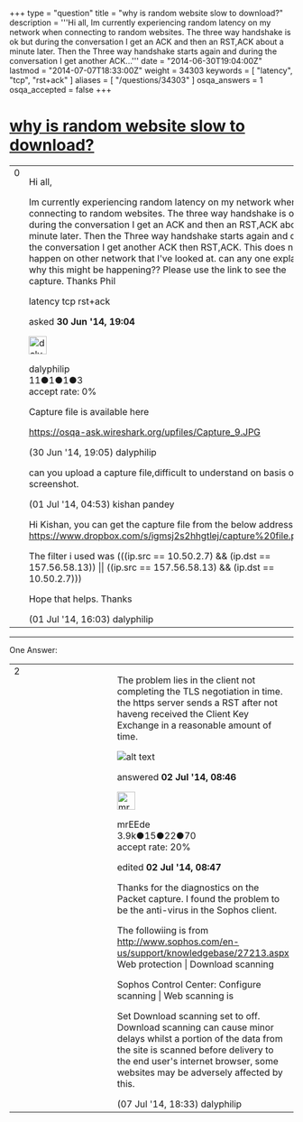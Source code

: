 +++
type = "question"
title = "why is random website slow to download?"
description = '''Hi all,  Im currently experiencing random latency on my network when connecting to random websites. The three way handshake is ok but during the conversation I get an ACK and then an RST,ACK about a minute later. Then the Three way handshake starts again and during the conversation I get another ACK...'''
date = "2014-06-30T19:04:00Z"
lastmod = "2014-07-07T18:33:00Z"
weight = 34303
keywords = [ "latency", "tcp", "rst+ack" ]
aliases = [ "/questions/34303" ]
osqa_answers = 1
osqa_accepted = false
+++

<div class="headNormal">

# [why is random website slow to download?](/questions/34303/why-is-random-website-slow-to-download)

</div>

<div id="main-body">

<div id="askform">

<table id="question-table" style="width:100%;"><colgroup><col style="width: 50%" /><col style="width: 50%" /></colgroup><tbody><tr class="odd"><td style="width: 30px; vertical-align: top"><div class="vote-buttons"><span id="post-34303-upvote" class="ajax-command post-vote up" rel="nofollow" title="I like this post (click again to cancel)"> </span><div id="post-34303-score" class="post-score" title="current number of votes">0</div><span id="post-34303-downvote" class="ajax-command post-vote down" rel="nofollow" title="I dont like this post (click again to cancel)"> </span> <span id="favorite-mark" class="ajax-command favorite-mark" rel="nofollow" title="mark/unmark this question as favorite (click again to cancel)"> </span><div id="favorite-count" class="favorite-count"></div></div></td><td><div id="item-right"><div class="question-body"><p>Hi all,</p><p>Im currently experiencing random latency on my network when connecting to random websites. The three way handshake is ok but during the conversation I get an ACK and then an RST,ACK about a minute later. Then the Three way handshake starts again and during the conversation I get another ACK then RST,ACK. This does not happen on other network that I've looked at. can any one explain why this might be happening?? Please use the link to see the capture. Thanks Phil</p></div><div id="question-tags" class="tags-container tags"><span class="post-tag tag-link-latency" rel="tag" title="see questions tagged &#39;latency&#39;">latency</span> <span class="post-tag tag-link-tcp" rel="tag" title="see questions tagged &#39;tcp&#39;">tcp</span> <span class="post-tag tag-link-rst+ack" rel="tag" title="see questions tagged &#39;rst+ack&#39;">rst+ack</span></div><div id="question-controls" class="post-controls"></div><div class="post-update-info-container"><div class="post-update-info post-update-info-user"><p>asked <strong>30 Jun '14, 19:04</strong></p><img src="https://secure.gravatar.com/avatar/cf5e213cd3cc17b7d2dccfaad3fa7973?s=32&amp;d=identicon&amp;r=g" class="gravatar" width="32" height="32" alt="dalyphilip&#39;s gravatar image" /><p><span>dalyphilip</span><br />
<span class="score" title="11 reputation points">11</span><span title="1 badges"><span class="badge1">●</span><span class="badgecount">1</span></span><span title="1 badges"><span class="silver">●</span><span class="badgecount">1</span></span><span title="3 badges"><span class="bronze">●</span><span class="badgecount">3</span></span><br />
<span class="accept_rate" title="Rate of the user&#39;s accepted answers">accept rate:</span> <span title="dalyphilip has no accepted answers">0%</span></p></div></div><div id="comments-container-34303" class="comments-container"><span id="34304"></span><div id="comment-34304" class="comment"><div id="post-34304-score" class="comment-score"></div><div class="comment-text"><p>Capture file is available here</p><p><a href="https://osqa-ask.wireshark.org/upfiles/Capture_9.JPG">https://osqa-ask.wireshark.org/upfiles/Capture_9.JPG</a></p></div><div id="comment-34304-info" class="comment-info"><span class="comment-age">(30 Jun '14, 19:05)</span> <span class="comment-user userinfo">dalyphilip</span></div></div><span id="34317"></span><div id="comment-34317" class="comment"><div id="post-34317-score" class="comment-score"></div><div class="comment-text"><p>can you upload a capture file,difficult to understand on basis of screenshot.</p></div><div id="comment-34317-info" class="comment-info"><span class="comment-age">(01 Jul '14, 04:53)</span> <span class="comment-user userinfo">kishan pandey</span></div></div><span id="34334"></span><div id="comment-34334" class="comment"><div id="post-34334-score" class="comment-score"></div><div class="comment-text"><p>Hi Kishan, you can get the capture file from the below address <a href="https://www.dropbox.com/s/igmsj2s2hhgtlej/capture%20file.pcapng">https://www.dropbox.com/s/igmsj2s2hhgtlej/capture%20file.pcapng</a></p><p>The filter i used was (((ip.src == 10.50.2.7) &amp;&amp; (ip.dst == 157.56.58.13)) || ((ip.src == 157.56.58.13) &amp;&amp; (ip.dst == 10.50.2.7)))</p><p>Hope that helps. Thanks</p></div><div id="comment-34334-info" class="comment-info"><span class="comment-age">(01 Jul '14, 16:03)</span> <span class="comment-user userinfo">dalyphilip</span></div></div></div><div id="comment-tools-34303" class="comment-tools"></div><div class="clear"></div><div id="comment-34303-form-container" class="comment-form-container"></div><div class="clear"></div></div></td></tr></tbody></table>

------------------------------------------------------------------------

<div class="tabBar">

<span id="sort-top"></span>

<div class="headQuestions">

One Answer:

</div>

</div>

<span id="34351"></span>

<div id="answer-container-34351" class="answer">

<table style="width:100%;"><colgroup><col style="width: 50%" /><col style="width: 50%" /></colgroup><tbody><tr class="odd"><td style="width: 30px; vertical-align: top"><div class="vote-buttons"><span id="post-34351-upvote" class="ajax-command post-vote up" rel="nofollow" title="I like this post (click again to cancel)"> </span><div id="post-34351-score" class="post-score" title="current number of votes">2</div><span id="post-34351-downvote" class="ajax-command post-vote down" rel="nofollow" title="I dont like this post (click again to cancel)"> </span></div></td><td><div class="item-right"><div class="answer-body"><p>The problem lies in the client not completing the TLS negotiation in time. the https server sends a RST after not haveng received the Client Key Exchange in a reasonable amount of time.</p><p><img src="https://osqa-ask.wireshark.org/upfiles/Selection_049.png" alt="alt text" /></p></div><div class="answer-controls post-controls"></div><div class="post-update-info-container"><div class="post-update-info post-update-info-user"><p>answered <strong>02 Jul '14, 08:46</strong></p><img src="https://secure.gravatar.com/avatar/5500bd1decb766660522dfb347eedc49?s=32&amp;d=identicon&amp;r=g" class="gravatar" width="32" height="32" alt="mrEEde&#39;s gravatar image" /><p><span>mrEEde</span><br />
<span class="score" title="3892 reputation points"><span>3.9k</span></span><span title="15 badges"><span class="badge1">●</span><span class="badgecount">15</span></span><span title="22 badges"><span class="silver">●</span><span class="badgecount">22</span></span><span title="70 badges"><span class="bronze">●</span><span class="badgecount">70</span></span><br />
<span class="accept_rate" title="Rate of the user&#39;s accepted answers">accept rate:</span> <span title="mrEEde has 48 accepted answers">20%</span></p></img></div><div class="post-update-info post-update-info-edited"><p><span> edited <strong>02 Jul '14, 08:47</strong> </span></p></div></div><div id="comments-container-34351" class="comments-container"><span id="34455"></span><div id="comment-34455" class="comment"><div id="post-34455-score" class="comment-score"></div><div class="comment-text"><p>Thanks for the diagnostics on the Packet capture. I found the problem to be the anti-virus in the Sophos client.</p><p>The followiing is from <a href="http://www.sophos.com/en-us/support/knowledgebase/27213.aspx">http://www.sophos.com/en-us/support/knowledgebase/27213.aspx</a> Web protection | Download scanning</p><p>Sophos Control Center: Configure scanning | Web scanning is</p><p>Set Download scanning set to off. Download scanning can cause minor delays whilst a portion of the data from the site is scanned before delivery to the end user's internet browser, some websites may be adversely affected by this.</p></div><div id="comment-34455-info" class="comment-info"><span class="comment-age">(07 Jul '14, 18:33)</span> <span class="comment-user userinfo">dalyphilip</span></div></div></div><div id="comment-tools-34351" class="comment-tools"></div><div class="clear"></div><div id="comment-34351-form-container" class="comment-form-container"></div><div class="clear"></div></div></td></tr></tbody></table>

</div>

<div class="paginator-container-left">

</div>

</div>

</div>

